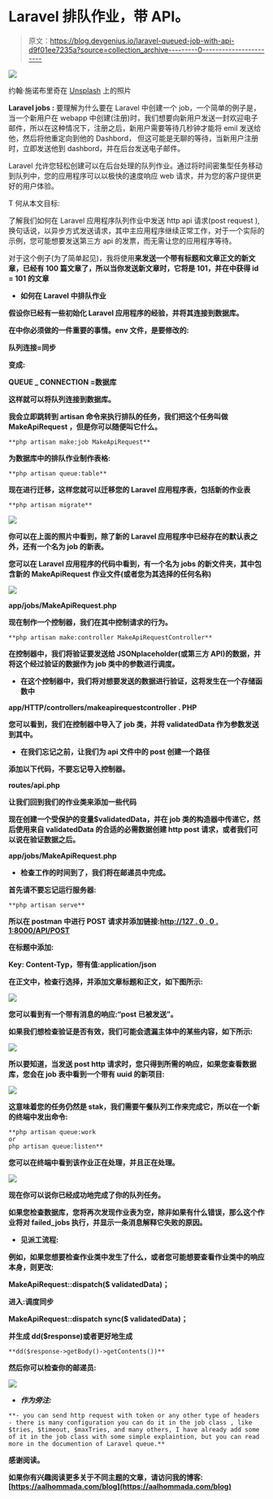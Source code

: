 # Laravel 排队作业，带 API。

> 原文：<https://blog.devgenius.io/laravel-queued-job-with-api-d9f01ee7235a?source=collection_archive---------0----------------------->

![](img/ab2a0b183fa2a475574b96f951ea3b52.png)

约翰·施诺布里奇在 [Unsplash](https://unsplash.com?utm_source=medium&utm_medium=referral) 上的照片

**Laravel jobs :** 要理解为什么要在 Laravel 中创建一个 job，一个简单的例子是，当一个新用户在 webapp 中创建(注册)时，我们想要向新用户发送一封欢迎电子邮件，所以在这种情况下，注册之后，新用户需要等待几秒钟才能将 emil 发送给他，然后将他重定向到他的 Dashbord， 但这可能是无聊的等待，当新用户注册时，立即发送他到 dashbord，并在后台发送电子邮件。

Laravel 允许您轻松创建可以在后台处理的队列作业。通过将时间密集型任务移动到队列中，您的应用程序可以以极快的速度响应 web 请求，并为您的客户提供更好的用户体验。

T 何从本文目标:

了解我们如何在 Laravel 应用程序队列作业中发送 http api 请求(post request ),换句话说，以异步方式发送请求，其中主应用程序继续正常工作，对于一个实际的示例，您可能想要发送第三方 api 的发票，而无需让您的应用程序等待。

对于这个例子(为了简单起见)，我将使用[](https://jsonplaceholder.typicode.com/)**来发送一个带有标题和文章正文的新文章，已经有 100 篇文章了，所以当你发送新文章时，它将是 101，并在[](https://jsonplaceholder.typicode.com/posts)**中获得 id = 101 的文章****

*   ******如何在 Laravel 中排队作业******

****假设你已经有一些初始化 Laravel 应用程序的经验，并将其连接到数据库。****

****在**中你必须做的一件重要的事情。env** 文件，是要修改的:****

****队列连接=同步****

****变成:****

****QUEUE _ CONNECTION =数据库****

****这样就可以将队列连接到数据库。****

****我会立即跳转到 artisan 命令来执行排队的任务，我们把这个任务叫做 **MakeApiRequest** ，但是你可以随便叫它什么。****

```
**php artisan make:job MakeApiRequest** 
```

****为数据库中的排队作业制作表格:****

```
**php artisan queue:table** 
```

****现在进行迁移，这样您就可以迁移您的 Laravel 应用程序表，包括新的作业表****

```
**php artisan migrate**
```

****![](img/c7fed97a3fc1741a684cf4ab20477a7d.png)****

****你可以在上面的照片中看到，除了新的 Laravel 应用程序中已经存在的默认表之外，还有一个名为 **job** 的新表。****

****您可以在 Laravel 应用程序的代码中看到，有一个名为 jobs 的新文件夹，其中包含新的 MakeApiRequest 作业文件(或者您为其选择的任何名称)****

****![](img/a05306dfb71b7b498616027197067524.png)****

****app/jobs/MakeApiRequest.php****

****现在制作一个控制器，我们在其中控制请求的行为。****

```
**php artisan make:controller MakeApiRequestController**
```

****在控制器中，我们将验证要发送给 JSONplaceholder(或第三方 API)的数据，并将这个经过验证的数据作为 job 类中的参数进行调度。****

*   ****在这个控制器中，我们将对想要发送的数据进行验证，这将发生在一个存储函数中****

****app/HTTP/controllers/makeapirequestcontroller . PHP****

****您可以看到，我们在控制器中导入了 job 类，并将 validatedData 作为参数发送到其中。****

*   ****在我们忘记之前，让我们为 api 文件中的 post 创建一个路径****

****添加以下代码，不要忘记导入控制器。****

****routes/api.php****

****让我们回到我们的作业类来添加一些代码****

****现在创建一个受保护的变量$validatedData，并在 job 类的构造器中传递它，然后使用来自 validatedData 的合适的必需数据创建 http post 请求，或者我们可以说在验证数据之后。****

****app/jobs/MakeApiRequest.php****

*   ****检查工作的时间到了，我们将在邮递员中完成。****

****首先请不要忘记运行服务器:****

```
**php artisan serve**
```

****所以在 postman 中进行 POST 请求并添加链接:[http://127 . 0 . 0 . 1:8000/API/POST](http://127.0.0.1:8000/api/post)****

****在标题中添加:****

****Key: Content-Typ，带有值:application/json****

****在正文中，检查行选择，并添加文章标题和正文，如下图所示:****

****![](img/f925110345bf836e02a013ab5933edd8.png)****

****您可以看到有一个带有消息的响应:“post 已被发送”。****

****如果我们想检查验证是否有效，我们可能会遗漏主体中的某些内容，如下所示:****

****![](img/ee6c3192b30d94ed56d91c47644a3e74.png)****

****所以要知道，当发送 post http 请求时，您只得到所需的响应，如果您查看数据库，您会在 job 表中看到一个带有 uuid 的新项目:****

****![](img/42e0a3f08dd4dfbb8840caca144407cf.png)****

****这意味着您的任务仍然是 stak，我们需要午餐队列工作来完成它，所以在一个新的终端中发出命令:****

```
**php artisan queue:work
or   
php artisan queue:listen**
```

****您可以在终端中看到该作业正在处理，并且正在处理。****

****![](img/ba9cf465fe8ca6c600fec43106e9bb3b.png)****

****现在你可以说你已经成功地完成了你的队列任务。****

****如果您检查数据库，您将再次发现作业表为空，除非如果有什么错误，那么这个作业将对 failed_jobs 执行，并显示一条消息解释它失败的原因。****

*   ******见派工流程:******

****例如，如果您想要检查作业类中发生了什么，或者您可能想要查看作业类中的响应本身，则更改:****

****MakeApiRequest::dispatch($ validatedData)；****

****进入:调度同步****

****MakeApiRequest::**dispatch sync**($ validatedData)；****

****并生成 dd($response)或者更好地生成****

```
**dd($response->getBody()->getContents())**
```

****然后你可以检查你的邮递员:****

****![](img/55ba5fd7776e89487fb4feada0815004.png)****

*   *****作为旁注:*****

```
**- you can send http request with token or any other type of headers - there is many configuration you can do it in the job class , like $tries, $timeout, $maxTries, and many others, I have already add some of it in the job class with some simple explaintion, but you can read more in the documention of Laravel queue.**
```

****感谢阅读。****

****如果你有兴趣阅读更多关于不同主题的文章，请访问我的博客:[https://aalhommada.com/blog](https://aalhommada.com/blog)****